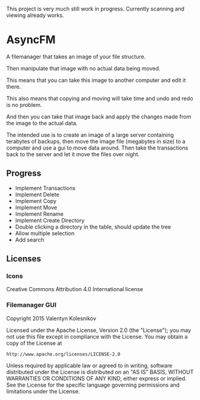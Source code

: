 This project is very much still work in progress.
Currently scanning and viewing already works.

# AsyncFM

A filemanager that takes an image of your file structure.

Then manipulate that image with no actual data being moved.

This means that you can take this image to another computer and edit it there.

This also means that copying and moving will take time and undo and redo is no problem. 

And then you can take that image back and apply the changes made from the image to the actual data.


The intended use is to create an image of a large server containing terabytes of backups,
then move the image file (megabytes in size) to a computer and use a gui to move data around.
Then take the transactions back to the server and let it move the files over night.
  

## Progress

 * Implement Transactions
 * Implement Delete
 * Implement Copy
 * Implement Move
 * Implement Rename
 * Implement Create Directory
 * Double clicking a directory in the table, should update the tree
 * Allow multiple selection
 * Add search

## Licenses

### Icons

Creative Commons Attribution 4.0 International license

### Filemanager GUI

Copyright 2015 Valentyn Kolesnikov

Licensed under the Apache License, Version 2.0 (the "License");
you may not use this file except in compliance with the License.
You may obtain a copy of the License at

    http://www.apache.org/licenses/LICENSE-2.0

Unless required by applicable law or agreed to in writing, software
distributed under the License is distributed on an "AS IS" BASIS,
WITHOUT WARRANTIES OR CONDITIONS OF ANY KIND, either express or implied.
See the License for the specific language governing permissions and
limitations under the License.

